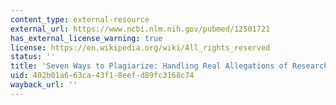 ```yaml
---
content_type: external-resource
external_url: https://www.ncbi.nlm.nih.gov/pubmed/12501721
has_external_license_warning: true
license: https://en.wikipedia.org/wiki/All_rights_reserved
status: ''
title: 'Seven Ways to Plagiarize: Handling Real Allegations of Research Misconduct'
uid: 402b01a6-63ca-43f1-8eef-d89fc3168c74
wayback_url: ''
---
```

